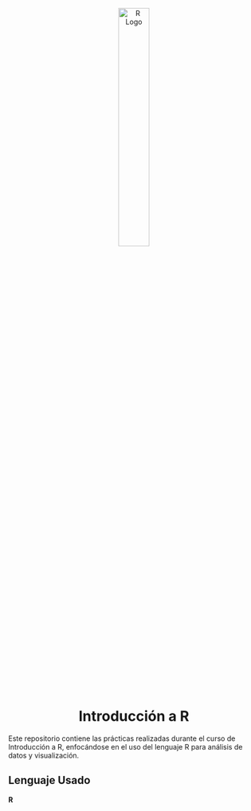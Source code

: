 
<p align="center">
  <img src="https://workingnation.com/wp-content/uploads/2018/05/R_logo.svg_.png" alt="R Logo" width="35%">
</p>

<h1 align="center">Introducción a R</h1>

Este repositorio contiene las prácticas realizadas durante el curso de Introducción a R, enfocándose en el uso del lenguaje R para análisis de datos y visualización.


## Lenguaje Usado

**R**
